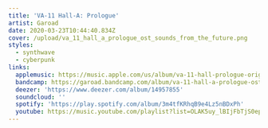 ```yaml
---
title: 'VA-11 Hall-A: Prologue'
artist: Garoad
date: 2020-03-23T10:44:40.834Z
cover: /upload/va_11_hall_a_prologue_ost_sounds_from_the_future.png
styles:
  - synthwave
  - cyberpunk
links:
  applemusic: https://music.apple.com/us/album/va-11-hall-prologue-orignal-soundtrack-sounds-from/1190726465?uo=4
  bandcamp: https://garoad.bandcamp.com/album/va-11-hall-a-prologue-ost-sounds-from-the-future
  deezer: 'https://www.deezer.com/album/14957855'
  soundcloud: ''
  spotify: 'https://play.spotify.com/album/3m4tfKRhqB9e4Lz5nBDxPh'
  youtube: https://music.youtube.com/playlist?list=OLAK5uy_lBIjFbTjS0epuA2IauKsszHCDnDaHxFn0
---
```


